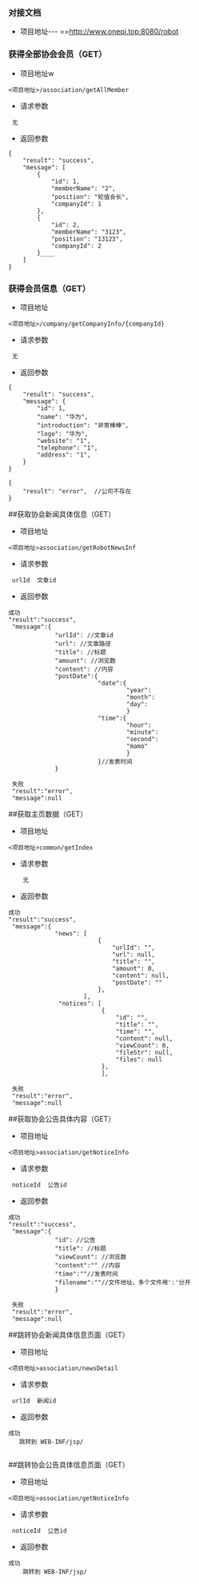 ### 对接文档
- 项目地址---    ==http://www.onepi.top:8080/robot


### 获得全部协会会员（GET）
- 项目地址w
```
<项目地址>/association/getAllMember
```
- 请求参数
```
 无
```
- 返回参数
```
{
    "result": "success",
    "message": [
        {
            "id": 1,
            "memberName": "2",
            "position": "轮值会长",
            "companyId": 1
        },
        {
            "id": 2,
            "memberName": "3123",
            "position": "13123",
            "companyId": 2
        }____
    ]
}
```

### 获得会员信息（GET）
- 项目地址
```
<项目地址>/company/getCompanyInfo/{companyId}
```
- 请求参数
```
 无
```
- 返回参数
```
{
    "result": "success",
    "message": {
        "id": 1,
        "name": "华为",
        "introduction": "非常棒棒",
        "logo": "华为",
        "website": "1",
        "telephone": "1",
        "address": "1",
    }
}

{
    "result": "error",  //公司不存在
}
```
##获取协会新闻具体信息（GET）
- 项目地址
``````
<项目地址>association/getRobotNewsInf
``````
- 请求参数
``````
 urlId  文章id
``````
- 返回参数
``````
成功
"result":"success",
 "message":{
             "urlId": //文章id
             "url": //文章路径
             "title": //标题
             "amount": //浏览数
             "content": //内容
             "postDate":{
                         "date":{
                                 "year":
                                 "month":
                                 "day":
                                 }
                         "time":{
                                 "hour":
                                 "minute":
                                 "second":
                                 "mamo"
                                 }
                         }//发表时间
             }       
             
 失败
 "result":"error",
 "message":null                    
``````
##获取主页数据（GET）
- 项目地址
``````
<项目地址>common/getIndex
``````
- 请求参数
``````
    无
``````
- 返回参数
``````
成功
"result":"success",
 "message":{
             "news": [
                         {
                             "urlId": "",
                             "url": null,
                             "title": "",
                             "amount": 0,
                             "content": null,
                             "postDate": ""
                         },
                     ],
              "notices": [
                          {
                              "id": "",
                              "title": "",
                              "time": "",
                              "content": null,
                              "viewCount": 0,
                              "fileStr": null,
                              "files": null
                          },
                          ],       
             
 失败
 "result":"error",
 "message":null                    
``````
##获取协会公告具体内容（GET）
- 项目地址
``````
<项目地址>association/getNoticeInfo
``````
- 请求参数
``````
 noticeId  公告id
``````
- 返回参数
``````
成功
"result":"success",
 "message":{
             "id": //公告
             "title": //标题
             "viewCount": //浏览数
             "content":"" //内容
             "time":""//发表时间
             "filename":""//文件地址，多个文件用':'分开
             }       
             
 失败
 "result":"error",
 "message":null                    
``````
##跳转协会新闻具体信息页面（GET）
- 项目地址
``````
<项目地址>association/newsDetail
``````
- 请求参数
``````
 urlId  新闻id
``````
- 返回参数
``````
成功
   跳转到 WEB-INF/jsp/
               
``````
##跳转协会公告具体信息页面（GET）
- 项目地址
``````
<项目地址>association/getNoticeInfo
``````
- 请求参数
``````
 noticeId  公告id
``````
- 返回参数
``````
成功
    跳转到 WEB-INF/jsp/
                
``````






